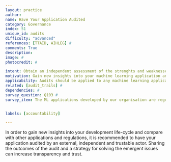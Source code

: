 ```yaml
---
layout: practice
author:
name: Have Your Application Audited
category: Governance
index: 51
unique_id: audits
difficulty: "advanced"
references: [TTAID, AIHLEG] #
comments: True
description:
image: #
photocredit: #

intent: Obtain an independent assessment of the strenghts and weaknesses of your application and engineering processes.  #
motivation: Gain new insights into your machine learning application and build trust.  #
applicability: Audits should be applied to any machine learning application. #
related: [audit_trails] #
dependencies: #
survey_question: Q103 #
survey_item: The ML applications developed by our organisation are regularly subjected to third party audits.


labels: [accountability]

---
```


In order to gain new insights into your development life-cycle and compare with other applications and regulations,
it is recommended to have your application audited by an external, independent and trustable actor.
Sharing the outcomes of the audit and a strategy for solving the emergent issues can increase transparency and trust.